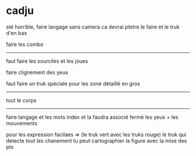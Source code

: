 # cadju

sté horrible, faire langage sans camera ca devrai ptetre le faire et le truk d'en bas

faire les combo


------------------------------

faut faire les sourciles et les joues

faire clignement des yeux

faut faire un truk spéciale pour les zone détaillé en gros

-----------------------------------------------

tout le corps 

-------------------------------------------

faire langage et les mots index et la faudra associé fermé les yeux + les mouvements



pour les expression facilaes => (le truk vert avec les truks rouge) le truk qui detecte tout les chanement tu peut cartographier la figure avec la mise des pts




